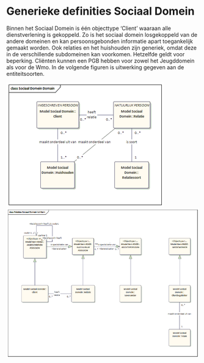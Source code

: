 # Generieke definities Sociaal Domein

Binnen het Sociaal Domein is één objecttype ‘Client’ waaraan alle dienstverlening is gekoppeld. Zo is het sociaal domein losgekoppeld van de andere domeinen en kan persoonsgebonden informatie apart toegankelijk gemaakt worden. Ook relaties en het huishouden zijn generiek, omdat deze in de verschillende subdomeinen kan voorkomen. Hetzelfde geldt voor beperking. Cliënten kunnen een PGB hebben voor zowel het Jeugddomein als voor de Wmo.
In de volgende figuren is uitwerking gegeven aan de entiteitsoorten.

![Gegevensmodel Generieke entiteit Client, huishouden en relaties][socclient]
![Gegevensmodel Generieke entiteit Relaties tot kern][sockern]

[sockern]: image/EAID_D7287848_8118_4aab_8823_D555A599063C.gif "Gegevensmodel Generieke entiteit Relaties tot kern"
[socclient]: image/EAID_FD6966FF_E4FC_437d_983E_71B33445A62C.gif "Gegevensmodel Generieke entiteit Client, huishouden en relaties"
